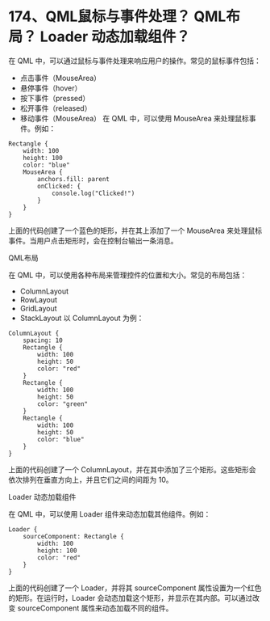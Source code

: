 # 174、QML鼠标与事件处理？ QML布局？ Loader 动态加载组件？

在 QML 中，可以通过鼠标与事件处理来响应用户的操作。常见的鼠标事件包括：

- 点击事件（MouseArea）
- 悬停事件（hover）
- 按下事件（pressed）
- 松开事件（released）
- 移动事件（MouseArea） 在 QML 中，可以使用 MouseArea 来处理鼠标事件。例如：

```
Rectangle {
    width: 100
    height: 100
    color: "blue"
    MouseArea {
        anchors.fill: parent
        onClicked: {
            console.log("Clicked!")
        }
    }
}
```

上面的代码创建了一个蓝色的矩形，并在其上添加了一个 MouseArea 来处理鼠标事件。当用户点击矩形时，会在控制台输出一条消息。

QML布局

在 QML 中，可以使用各种布局来管理控件的位置和大小。常见的布局包括：

- ColumnLayout
- RowLayout
- GridLayout
- StackLayout 以 ColumnLayout 为例：

```
ColumnLayout {
    spacing: 10
    Rectangle {
        width: 100
        height: 50
        color: "red"
    }
    Rectangle {
        width: 100
        height: 50
        color: "green"
    }
    Rectangle {
        width: 100
        height: 50
        color: "blue"
    }
}
```

上面的代码创建了一个 ColumnLayout，并在其中添加了三个矩形。这些矩形会依次排列在垂直方向上，并且它们之间的间距为 10。

Loader 动态加载组件

在 QML 中，可以使用 Loader 组件来动态加载其他组件。例如：

```
Loader {
    sourceComponent: Rectangle {
        width: 100
        height: 100
        color: "red"
    }
}
```

上面的代码创建了一个 Loader，并将其 sourceComponent 属性设置为一个红色的矩形。在运行时，Loader 会动态加载这个矩形，并显示在其内部。可以通过改变 sourceComponent 属性来动态加载不同的组件。 
